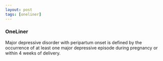 ```yaml
---
layout: post
tags: [oneliner]
---
```



### OneLiner

Major depressive disorder with peripartum onset is defined by the occurrence of at least one major depressive episode during pregnancy or within 4 weeks of delivery.
